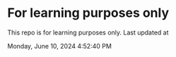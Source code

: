 # For learning purposes only
This repo is for learning purposes only.
Last updated at

Monday, June 10, 2024 4:52:40 PM

